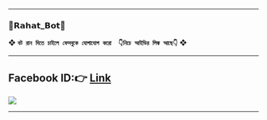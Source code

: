 ---------

###  🔰𝗥𝗮𝗵𝗮𝘁_𝗕𝗼𝘁🔰
❖ **`বট রান দিতে চাইলে ফেসবুকে যোগাযোগ করো 
👇নিচে আইডির লিঙ্ক আছে👇`** ❖

----------
## Facebook ID:👉 <a href="https://www.facebook.com/rahat.islam.530399">Link</a>


<img src='https://i.imgur.com/fXVNrCK.jpeg'/>

-------
